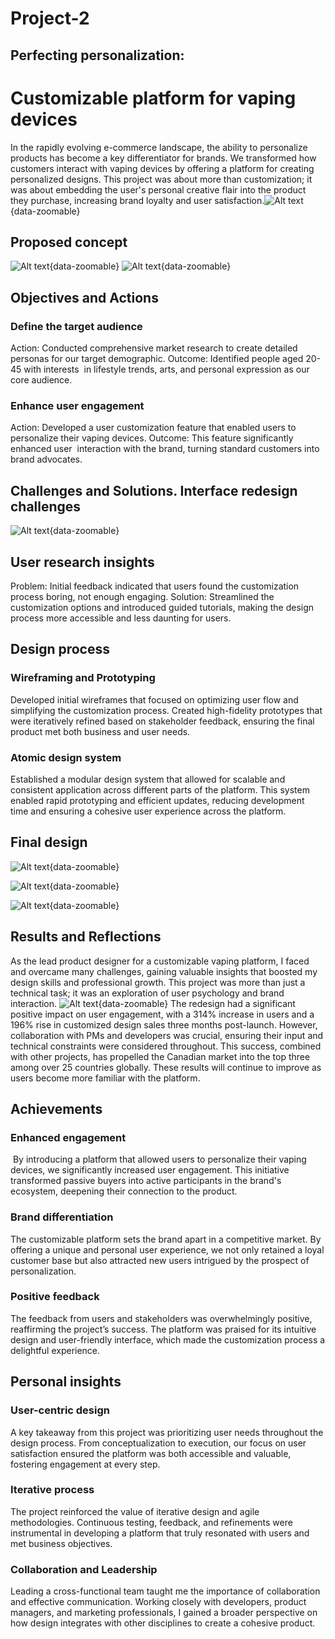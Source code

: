 # Project-2


## Perfecting personalization: 
# Customizable platform for vaping devices
In the rapidly evolving e-commerce landscape, the ability to personalize products has become a key differentiator for brands. We transformed how customers interact with vaping devices by offering a platform for creating personalized designs. This project was about more than customization; it was about embedding the user's personal creative flair into the product they purchase, increasing brand loyalty and user satisfaction.![Alt text](../images/project2-hero_image.png){data-zoomable}


## Proposed concept
![Alt text](../images/project2-concept1.png){data-zoomable}
![Alt text](../images/project2-concept2.png){data-zoomable}


## Objectives and Actions

### Define the target audience
Action: Conducted comprehensive market research to create detailed personas for our target demographic.
Outcome: Identified people aged 20-45 with interests  in lifestyle trends, arts, and personal expression as our core audience. 
### Enhance user engagement
Action: Developed a user customization feature that enabled users to personalize their vaping devices.
Outcome: This feature significantly enhanced user  interaction with the brand, turning standard customers into brand advocates.


## Challenges and Solutions. Interface redesign challenges
![Alt text](../images/project2-problem_solution.png){data-zoomable}


## User research insights
Problem: Initial feedback indicated that users found the customization process boring, not enough engaging.
Solution: Streamlined the customization options and introduced guided tutorials, making the design process more accessible and less daunting for users.

## Design process

### Wireframing and Prototyping
   Developed initial wireframes that focused on optimizing user flow and simplifying the customization process.
   Created high-fidelity prototypes that were iteratively refined based on stakeholder feedback, ensuring the final product met both business and user needs.

### Atomic design system
   Established a modular design system that allowed for scalable and consistent application across different parts of the platform.
   This system enabled rapid prototyping and efficient updates, reducing development time and ensuring a cohesive user experience across the platform.

## Final design
![Alt text](../images/project2-final_design1.png){data-zoomable}


![Alt text](../images/project2-final_design2.png){data-zoomable}


![Alt text](../images/project2-final_design3.png){data-zoomable}



## Results and Reflections
As the lead product designer for a customizable vaping platform, I faced and overcame many challenges, gaining valuable insights that boosted my design skills and professional growth. This project was more than just a technical task; it was an exploration of user psychology and brand interaction. 
![Alt text](../images/project2-final_numbers.png){data-zoomable}
The redesign had a significant positive impact on user engagement, with a 314% increase in users and a 196% rise in customized design sales three months post-launch. However, collaboration with PMs and developers was crucial, ensuring their input and technical constraints were considered throughout. This success, combined with other projects, has propelled the Canadian market into the top three among over 25 countries globally. These results will continue to improve as users become more familiar with the platform.

## Achievements
### Enhanced engagement
 By introducing a platform that allowed users to personalize their vaping devices, we significantly increased user engagement. This initiative transformed passive buyers into active participants in the brand's ecosystem, deepening their connection to the product.

### Brand differentiation
The customizable platform sets the brand apart in a competitive market. By offering a unique and personal user experience, we not only retained a loyal customer base but also attracted new users intrigued by the prospect of personalization.

### Positive feedback
The feedback from users and stakeholders was overwhelmingly positive, reaffirming the project’s success. The platform was praised for its intuitive design and user-friendly interface, which made the customization process a delightful experience.


## Personal insights
### User-centric design 
A key takeaway from this project was prioritizing user needs throughout the design process. From conceptualization to execution, our focus on user satisfaction ensured the platform was both accessible and valuable, fostering engagement at every step.

### Iterative process 
The project reinforced the value of iterative design and agile methodologies. Continuous testing, feedback, and refinements were instrumental in developing a platform that truly resonated with users and met business objectives.

### Collaboration and Leadership
Leading a cross-functional team taught me the importance of collaboration and effective communication. Working closely with developers, product managers, and marketing professionals, I gained a broader perspective on how design integrates with other disciplines to create a cohesive product.






